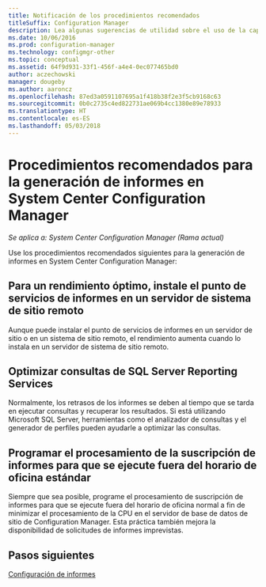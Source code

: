 ```yaml
---
title: Notificación de los procedimientos recomendados
titleSuffix: Configuration Manager
description: Lea algunas sugerencias de utilidad sobre el uso de la capacidad de generación de informes de System Center Configuration Manager.
ms.date: 10/06/2016
ms.prod: configuration-manager
ms.technology: configmgr-other
ms.topic: conceptual
ms.assetid: 64f9d931-33f1-456f-a4e4-0ec077465bd0
author: aczechowski
manager: dougeby
ms.author: aaroncz
ms.openlocfilehash: 87ed3a0591107695a1f418b38f2e3f5cb9168c63
ms.sourcegitcommit: 0b0c2735c4ed822731ae069b4cc1380e89e78933
ms.translationtype: HT
ms.contentlocale: es-ES
ms.lasthandoff: 05/03/2018
---
```

# <a name="best-practices-for-reporting-in-system-center-configuration-manager"></a>Procedimientos recomendados para la generación de informes en System Center Configuration Manager

*Se aplica a: System Center Configuration Manager (Rama actual)*

Use los procedimientos recomendados siguientes para la generación de informes en System Center Configuration Manager:  

## <a name="for-best-performance-install-the-reporting-services-point-on-a-remote-site-system-server"></a>Para un rendimiento óptimo, instale el punto de servicios de informes en un servidor de sistema de sitio remoto  
 Aunque puede instalar el punto de servicios de informes en un servidor de sitio o en un sistema de sitio remoto, el rendimiento aumenta cuando lo instala en un servidor de sistema de sitio remoto.  

## <a name="optimize-sql-server-reporting-services-queries"></a>Optimizar consultas de SQL Server Reporting Services  
 Normalmente, los retrasos de los informes se deben al tiempo que se tarda en ejecutar consultas y recuperar los resultados. Si está utilizando Microsoft SQL Server, herramientas como el analizador de consultas y el generador de perfiles pueden ayudarle a optimizar las consultas.  

## <a name="schedule-report-subscription-processing-to-run-outside-standard-office-hours"></a>Programar el procesamiento de la suscripción de informes para que se ejecute fuera del horario de oficina estándar  
 Siempre que sea posible, programe el procesamiento de suscripción de informes para que se ejecute fuera del horario de oficina normal a fin de minimizar el procesamiento de la CPU en el servidor de base de datos de sitio de Configuration Manager. Esta práctica también mejora la disponibilidad de solicitudes de informes imprevistas.  

## <a name="next-steps"></a>Pasos siguientes
[Configuración de informes](configuring-reporting.md)
